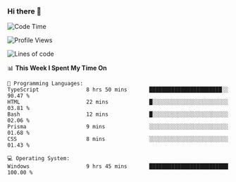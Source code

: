 ### Hi there 👋
<!--START_SECTION:waka-->
![Code Time](http://img.shields.io/badge/Code%20Time-112%20hrs%2015%20mins-blue)

![Profile Views](http://img.shields.io/badge/Profile%20Views-0-blue)

![Lines of code](https://img.shields.io/badge/From%20Hello%20World%20I%27ve%20Written-722.4%20thousand%20lines%20of%20code-blue)

📊 **This Week I Spent My Time On** 

```text
💬 Programming Languages: 
TypeScript               8 hrs 50 mins       ███████████████████████░░   90.47 % 
HTML                     22 mins             █░░░░░░░░░░░░░░░░░░░░░░░░   03.81 % 
Bash                     12 mins             █░░░░░░░░░░░░░░░░░░░░░░░░   02.06 % 
Prisma                   9 mins              ░░░░░░░░░░░░░░░░░░░░░░░░░   01.68 % 
CSS                      8 mins              ░░░░░░░░░░░░░░░░░░░░░░░░░   01.43 % 

💻 Operating System: 
Windows                  9 hrs 45 mins       █████████████████████████   100.00 % 
```


<!--END_SECTION:waka-->
<!--
**AnimeruFR/AnimeruFR** is a ✨ _special_ ✨ repository because its `README.md` (this file) appears on your GitHub profile.

Here are some ideas to get you started:

- 🔭 I’m currently working on ...
- 🌱 I’m currently learning ...
- 👯 I’m looking to collaborate on ...
- 🤔 I’m looking for help with ...
- 💬 Ask me about ...
- 📫 How to reach me: ...
- 😄 Pronouns: ...
- ⚡ Fun fact: ...
-->
